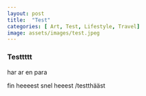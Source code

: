 ```yaml
---
layout: post
title:  "Test"
categories: [ Art, Test, Lifestyle, Travel]
image: assets/images/test.jpeg
---
```


<h3>Testtttt</h3>

<p>
har ar en para
</p>
<p>
fin heeeest snel heeest
/testthääst
</p>
